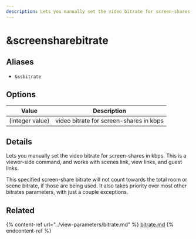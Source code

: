 ```yaml
---
description: Lets you manually set the video bitrate for screen-shares
---
```


# \&screensharebitrate

## Aliases

* `&ssbitrate`

## Options

| Value           | Description                             |
| --------------- | --------------------------------------- |
| (integer value) | video bitrate for screen-shares in kbps |

## Details

Lets you manually set the video bitrate for screen-shares in kbps. This is a viewer-side command, and works with scenes link, view links, and guest links.

This specified screen-share bitrate will not count towards the total room or scene bitrate, if those are being used. It also takes priority over most other bitrates parameters, with just a couple exceptions.

## Related

{% content-ref url="../view-parameters/bitrate.md" %}
[bitrate.md](../view-parameters/bitrate.md)
{% endcontent-ref %}
